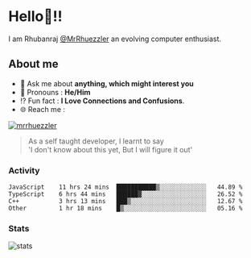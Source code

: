 
  
  
# Hello:wave:!!
I am Rhubanraj [@MrRhuezzler](https://github.com/MrRhuezzler) an evolving computer enthusiast.

## About me
<!-- - :sparkles: I'm currently working on [**de-viz**](https://github.com/MrRhuezzler/de-viz) -->
<!-- - :sparkles: Previously worked in [**Journal Management System**](https://manuscript.psgtech.ac.in) -->
<!-- - :book: I'm currently learning **Microservices Architecture** -->
- :speech_balloon: Ask me about **anything, which might interest you**
- :man: Pronouns : **He/Him**
- :interrobang: Fun fact : **I Love Connections and Confusions**.
- :globe_with_meridians: Reach me :  
  
[![mrrhuezzler](https://img.shields.io/badge/LinkedIn-0077B5?style=for-the-badge&logo=linkedin&logoColor=white)](https://www.linkedin.com/in/mrrhuezzler/)
<!--
### Interesting things, I found :bangbang:
-->
<!--
## Skills

## Drop a, Hi !
-->

<!-- 
Quotes
>  Always we overestimate the amount of work we can do in a day,  
>  and underestimate the amount we can do in our lifetime.
-->

> As a self taught developer, I learnt to say  
> 'I don't know about this yet, But I will figure it out'

### Activity
<!--START_SECTION:waka-->

```text
JavaScript    11 hrs 24 mins  ███████████▒░░░░░░░░░░░░░   44.89 %
TypeScript    6 hrs 44 mins   ██████▓░░░░░░░░░░░░░░░░░░   26.52 %
C++           3 hrs 13 mins   ███▒░░░░░░░░░░░░░░░░░░░░░   12.67 %
Other         1 hr 18 mins    █▒░░░░░░░░░░░░░░░░░░░░░░░   05.16 %
```

<!--END_SECTION:waka-->

### Stats
![stats](https://github-readme-streak-stats.herokuapp.com/?user=MrRhuezzler)
